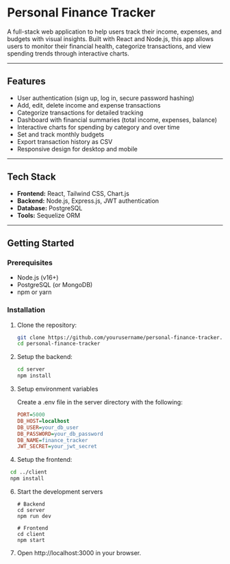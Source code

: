 # Personal Finance Tracker

A full-stack web application to help users track their income, expenses, and budgets with visual insights. Built with React and Node.js, this app allows users to monitor their financial health, categorize transactions, and view spending trends through interactive charts.

---

## Features

- User authentication (sign up, log in, secure password hashing)
- Add, edit, delete income and expense transactions
- Categorize transactions for detailed tracking
- Dashboard with financial summaries (total income, expenses, balance)
- Interactive charts for spending by category and over time
- Set and track monthly budgets
- Export transaction history as CSV
- Responsive design for desktop and mobile

---

## Tech Stack

- **Frontend:** React, Tailwind CSS, Chart.js
- **Backend:** Node.js, Express.js, JWT authentication
- **Database:** PostgreSQL 
- **Tools:** Sequelize ORM

---

## Getting Started

### Prerequisites

- Node.js (v16+)
- PostgreSQL (or MongoDB)
- npm or yarn

### Installation

1. Clone the repository:

      ```bash
      git clone https://github.com/yourusername/personal-finance-tracker.git
      cd personal-finance-tracker
      ```

2. Setup the backend:
   
      ```bash
      cd server
      npm install
      ```
   
4. Setup environment variables

   Create a .env file in the server directory with the following:
      ```ini
      PORT=5000
      DB_HOST=localhost
      DB_USER=your_db_user
      DB_PASSWORD=your_db_password
      DB_NAME=finance_tracker
      JWT_SECRET=your_jwt_secret
      ```
5. Setup the frontend:
  ```bash
   cd ../client
   npm install
   ```

6. Start the development servers
   ```
   # Backend
   cd server
   npm run dev
   
   # Frontend
   cd client
   npm start
   ```

7. Open http://localhost:3000 in your browser.





   
